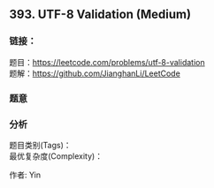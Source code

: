 ## 393. UTF-8 Validation (Medium)

### **链接**：
题目：https://leetcode.com/problems/utf-8-validation  
题解：https://github.com/JianghanLi/LeetCode

### **题意**



### **分析**  
题目类别(Tags)：  
最优复杂度(Complexity)：  



作者: Yin
